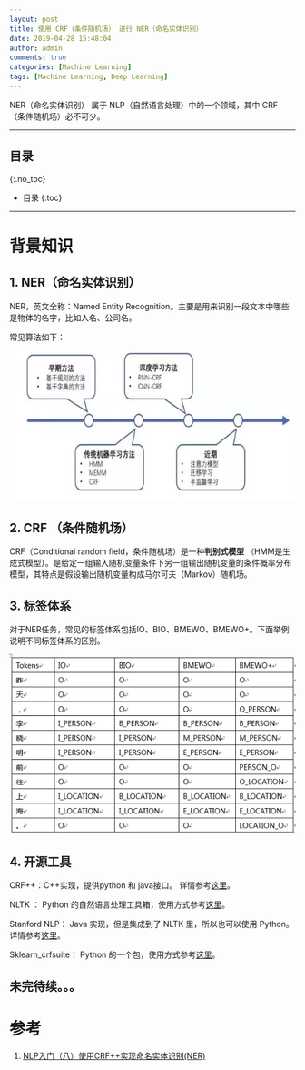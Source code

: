 ```yaml
---
layout: post
title: 使用 CRF（条件随机场） 进行 NER（命名实体识别）
date: 2019-04-28 15:48:04
author: admin
comments: true
categories: [Machine Learning]
tags: [Machine Learning, Deep Learning]
---
```


NER（命名实体识别） 属于 NLP（自然语言处理）中的一个领域，其中 CRF （条件随机场）必不可少。

<!-- more -->

---
## 目录
{:.no_toc}

* 目录
{:toc}
---

# 背景知识

## 1. NER（命名实体识别）

NER，英文全称：Named Entity Recognition。主要是用来识别一段文本中哪些是物体的名字，比如人名、公司名。

常见算法如下：

[![](/images/posts/ner-algorithms.webp)](/images/posts/ner-algorithms.webp)

## 2.  CRF （条件随机场）

CRF（Conditional random field，条件随机场）是一种**判别式模型** （HMM是生成式模型）。是给定一组输入随机变量条件下另一组输出随机变量的条件概率分布模型，其特点是假设输出随机变量构成马尔可夫（Markov）随机场。

## 3. 标签体系

对于NER任务，常见的标签体系包括IO、BIO、BMEWO、BMEWO+。下面举例说明不同标签体系的区别。

[![](/images/posts/token-system.webp)](/images/posts/token-system.webp)

## 4. 开源工具

CRF++：C++实现，提供python 和 java接口。 详情参考[这里](https://www.jianshu.com/p/50ba94f2b9f2)。

NLTK ： Python 的自然语言处理工具箱，使用方式参考[这里](https://www.jianshu.com/p/ee750877ab6f)。

Stanford NLP： Java 实现，但是集成到了 NLTK 里，所以也可以使用 Python。详情参考[这里](https://www.jianshu.com/p/ee750877ab6f)。

Sklearn_crfsuite： Python 的一个包，使用方式参考[这里](https://www.jianshu.com/p/7fa260e91382)。



## 未完待续。。。



# 参考

1. [NLP入门（八）使用CRF++实现命名实体识别(NER)](https://www.jianshu.com/p/50ba94f2b9f2)

